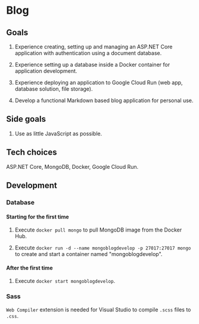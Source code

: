 # Blog

## Goals

1. Experience creating, setting up and managing an ASP.NET Core application with authentication using a document database.

2. Experience setting up a database inside a Docker container for application development.

3. Experience deploying an application to Google Cloud Run (web app, database solution, file storage).

4. Develop a functional Markdown based blog application for personal use.

## Side goals

1. Use as little JavaScript as possible.

## Tech choices

ASP.NET Core, MongoDB, Docker, Google Cloud Run.

## Development

### Database

#### Starting for the first time

1. Execute `docker pull mongo` to pull MongoDB image from the Docker Hub.

2. Execute `docker run -d --name mongoblogdevelop -p 27017:27017 mongo` to create and start a container named "mongoblogdevelop".

#### After the first time

1. Execute `docker start mongoblogdevelop`.

### Sass

`Web Compiler` extension is needed for Visual Studio to compile `.scss` files to `.css`.